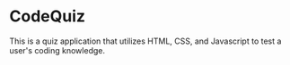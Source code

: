 # CodeQuiz
This is a quiz application that utilizes HTML, CSS, and Javascript to test a user's coding knowledge.
